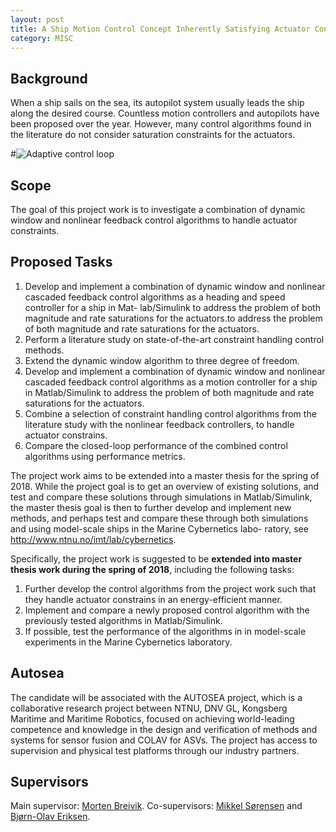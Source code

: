 ```yaml
---
layout: post
title: A Ship Motion Control Concept Inherently Satisfying Actuator Constraints
category: MISC
---
```

## Background
When a ship sails on the sea, its autopilot system usually leads the ship along the desired course. Countless motion controllers and autopilots have been proposed over the year. However, many control algorithms found in the literature do not consider saturation constraints for the actuators. 

#![Adaptive control loop]({{site.url}}/assets/adaptive.png)

## Scope
The goal of this project work is to investigate a combination of dynamic window and nonlinear feedback control algorithms to handle actuator constraints.

## Proposed Tasks
1. Develop and implement a combination of dynamic window and nonlinear cascaded feedback control algorithms as a heading and speed controller for a ship in Mat- lab/Simulink to address the problem of both magnitude and rate saturations for the actuators.to address the problem of both magnitude and rate saturations for the actuators. 
2. Perform a literature study on state-of-the-art constraint handling control methods.
3. Extend the dynamic window algorithm to three degree of freedom.
4. Develop and implement a combination of dynamic window and nonlinear cascaded feedback control algorithms as a motion controller for a ship in Matlab/Simulink to address the problem of both magnitude and rate saturations for the actuators.
5. Combine a selection of constraint handling control algorithms from the literature study with the nonlinear feedback controllers, to handle actuator constrains.
6. Compare the closed-loop performance of the combined control algorithms using performance metrics.

The project work aims to be extended into a master thesis for the spring of 2018. While the project goal is to get an overview of existing solutions, and test and compare these solutions through simulations in Matlab/Simulink, the master thesis goal is then to further develop and implement new methods, and perhaps test and compare these through both simulations and using model-scale ships in the Marine Cybernetics labo- ratory, see http://www.ntnu.no/imt/lab/cybernetics.

Specifically, the project work is suggested to be **extended into master thesis work during the spring of 2018**, including the following tasks:
1. Further develop the control algorithms from the project work such that they handle actuator constrains in an energy-efficient manner.
2. Implement and compare a newly proposed control algorithm with the previously tested algorithms in Matlab/Simulink.
3. If possible, test the performance of the algorithms in in model-scale experiments in the Marine Cybernetics laboratory.

## Autosea
The candidate will be associated with the AUTOSEA project, which is a collaborative research project between NTNU, DNV GL, Kongsberg Maritime and Maritime Robotics, focused on achieving world-leading competence and knowledge in the design and verification of methods and systems for sensor fusion and COLAV for ASVs. The project has access to supervision and physical test platforms through our industry partners.

## Supervisors 
Main supervisor: [Morten Breivik](http://www.ntnu.no/ansatte/morten.breivik).
Co-supervisors: [Mikkel Sørensen](http://www.ntnu.no/ansatte/mikkelns) and [Bjørn-Olav Eriksen](http://www.ntnu.no/ansatte/boerikse).
